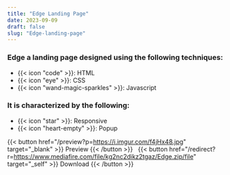 ```yaml
---
title: "Edge Landing Page"
date: 2023-09-09
draft: false
slug: "Edge-landing-page"
---
```

### __Edge__ a __landing page__ designed using the following techniques:
- {{< icon "code" >}}: HTML
- {{< icon "eye" >}}: CSS
- {{< icon "wand-magic-sparkles" >}}: Javascript  

### It is characterized by the following:
- {{< icon "star" >}}: Responsive
- {{< icon "heart-empty" >}}:  Popup

<!--adsense-->

{{< button href="/preview?p=https://i.imgur.com/f4jHx48.jpg" target="_blank" >}}
Preview
{{< /button >}} &nbsp; {{< button href="/redirect?r=https://www.mediafire.com/file/kg2nc2dikz2tgaz/Edge.zip/file" target="_self" >}}
Download
{{< /button >}}